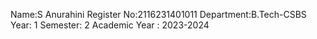 Name:S Anurahini 
Register No:2116231401011
Department:B.Tech-CSBS
Year: 1
Semester: 2
Academic Year : 2023-2024
